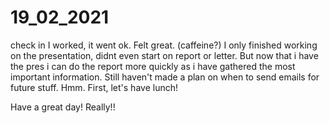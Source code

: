 # 19_02_2021
check in
I worked, it went ok. Felt great. (caffeine?)
I only finished working on the presentation, didnt even start on report or
letter.
But now that i have the pres i can do the report more quickly as i have gathered
the most important information.
Still haven't made a plan on when to send emails for future stuff. Hmm.
First, let's have lunch!

Have a great day! Really!!

